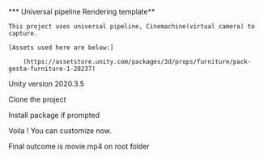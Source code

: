 *** Universal pipeline Rendering template**

    This project uses universal pipeline, Cinemachine(virtual camera) to capture.

    [Assets used here are below:]

        (https://assetstore.unity.com/packages/3d/props/furniture/pack-gesta-furniture-1-28237)

Unity version 2020.3.5

Clone the project

Install package if prompted

Voila ! You can customize now.

Final outcome is movie.mp4 on root folder

